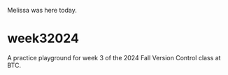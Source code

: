 Melissa was here today.
# week32024
A practice playground for week 3 of the 2024 Fall Version Control class at BTC.
